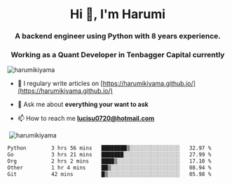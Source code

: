 <h1 align="center">Hi 👋, I'm Harumi</h1>
<h3 align="center">A backend engineer using <b>Python</b> with 8 years experience.</h3>
<h3 align="center">Working as a Quant Developer in <b>Tenbagger Capital</b> currently</h3>

<p align="left"> <img src="https://komarev.com/ghpvc/?username=harumikiyama" alt="harumikiyama" /> </p>


- 📝 I regulary write articles on [https://harumikiyama.github.io/](https://harumikiyama.github.io/)

- 💬 Ask me about **everything your want to ask**

- 📫 How to reach me **lucisu0720@hotmail.com**

<p>&nbsp;<img align="center" src="https://github-readme-stats.vercel.app/api?username=harumikiyama&show_icons=true" alt="harumikiyama" /></p>


<!--START_SECTION:waka-->

```txt
Python        3 hrs 56 mins   ████████▒░░░░░░░░░░░░░░░░   32.97 %
Go            3 hrs 21 mins   ███████░░░░░░░░░░░░░░░░░░   27.99 %
Org           2 hrs 2 mins    ████▒░░░░░░░░░░░░░░░░░░░░   17.10 %
Other         1 hr 4 mins     ██▒░░░░░░░░░░░░░░░░░░░░░░   08.94 %
Git           42 mins         █▒░░░░░░░░░░░░░░░░░░░░░░░   05.98 %
```

<!--END_SECTION:waka-->
